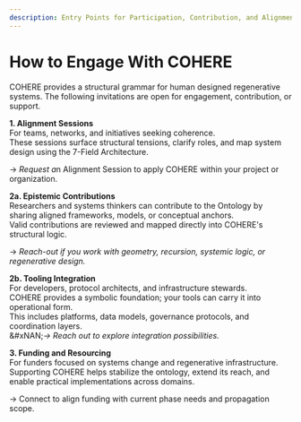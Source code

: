 ```yaml
---
description: Entry Points for Participation, Contribution, and Alignment
---
```


# How to Engage With COHERE

COHERE provides a structural grammar for human designed regenerative systems. The following invitations are open for engagement, contribution, or support.

**1. Alignment Sessions**\
For teams, networks, and initiatives seeking coherence.\
These sessions surface structural tensions, clarify roles, and map system design using the 7-Field Architecture.

→ _Request &#x61;_&#x6E; Alignment Session to apply COHERE within your project or organization.

**2a. Epistemic Contributions**\
Researchers and systems thinkers can contribute to the Ontology by sharing aligned frameworks, models, or conceptual anchors.\
Valid contributions are reviewed and mapped directly into COHERE's structural logic.

→ _Reach-out if you work with geometry, recursion, systemic logic, or regenerative design._

**2b. Tooling Integration**\
For developers, protocol architects, and infrastructure stewards.\
COHERE provides a symbolic foundation; your tools can carry it into operational form.\
This includes platforms, data models, governance protocols, and coordination layers.\
&#xNAN;_→ Reach out to explore integration possibilities._

**3. Funding and Resourcing**\
For funders focused on systems change and regenerative infrastructure.\
Supporting COHERE helps stabilize the ontology, extend its reach, and enable practical implementations across domains.

→ Connect to align funding with current phase needs and propagation scope.
